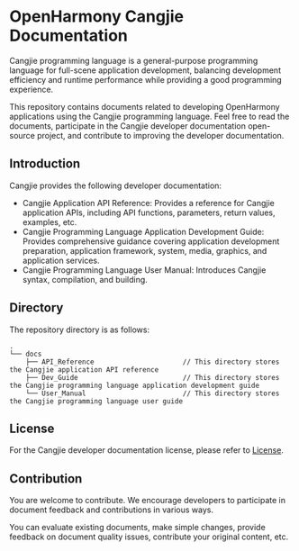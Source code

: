 # OpenHarmony Cangjie Documentation

Cangjie programming language is a general-purpose programming language for full-scene application development, balancing development efficiency and runtime performance while providing a good programming experience.

This repository contains documents related to developing OpenHarmony applications using the Cangjie programming language. Feel free to read the documents, participate in the Cangjie developer documentation open-source project, and contribute to improving the developer documentation.

## Introduction

Cangjie provides the following developer documentation:

- Cangjie Application API Reference: Provides a reference for Cangjie application APIs, including API functions, parameters, return values, examples, etc.
- Cangjie Programming Language Application Development Guide: Provides comprehensive guidance covering application development preparation, application framework, system, media, graphics, and application services.
- Cangjie Programming Language User Manual: Introduces Cangjie syntax, compilation, and building.

## Directory

The repository directory is as follows:

```text
.
└── docs
    ├── API_Reference                      // This directory stores the Cangjie application API reference
    ├── Dev_Guide                          // This directory stores the Cangjie programming language application development guide
    └── User_Manual                        // This directory stores the Cangjie programming language user guide
```

## License

For the Cangjie developer documentation license, please refer to [License](./LICENSE).

## Contribution

You are welcome to contribute. We encourage developers to participate in document feedback and contributions in various ways.

You can evaluate existing documents, make simple changes, provide feedback on document quality issues, contribute your original content, etc.
